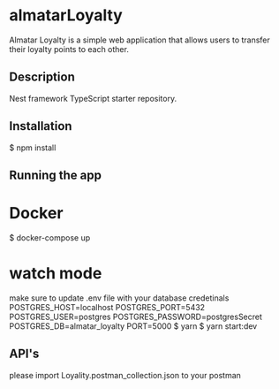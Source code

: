 # almatarLoyalty
Almatar Loyalty is a simple web application that allows users to transfer their loyalty points to each other.

## Description
Nest framework TypeScript starter repository.

## Installation
$ npm install
## Running the app
# Docker
$ docker-compose up

# watch mode
make sure to update .env file with your database credetinals
POSTGRES_HOST=localhost
POSTGRES_PORT=5432
POSTGRES_USER=postgres
POSTGRES_PASSWORD=postgresSecret
POSTGRES_DB=almatar_loyalty
PORT=5000
$ yarn
$ yarn start:dev


## API's
please import Loyality.postman_collection.json to your postman
